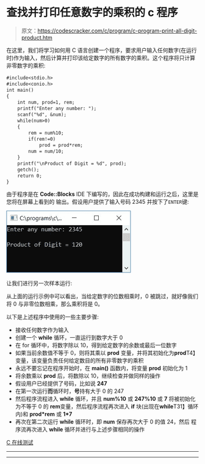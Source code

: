 # 查找并打印任意数字的乘积的 c 程序

> 原文：<https://codescracker.com/c/program/c-program-print-all-digit-product.htm>

在这里，我们将学习如何用 C 语言创建一个程序，要求用户输入任何数字(在运行时)作为输入，然后计算并打印该给定数字的所有数字的乘积。这个程序将只计算非零数字的乘积:

```
#include<stdio.h>
#include<conio.h>
int main()
{
    int num, prod=1, rem;
    printf("Enter any number: ");
    scanf("%d", &num);
    while(num>0)
    {
        rem = num%10;
        if(rem!=0)
            prod = prod*rem;
        num = num/10;
    }
    printf("\nProduct of Digit = %d", prod);
    getch();
    return 0;
}
```

由于程序是在 **Code::Blocks** IDE 下编写的，因此在成功构建和运行之后，这里是您将在屏幕上看到的 输出。假设用户提供了输入号码 2345 并按下了`ENTER`键:

![c program product of all digit](img/ea1680ab4d671cd93812cc799a886160.png)

让我们进行另一次样本运行:

从上面的运行示例中可以看出，当给定数字的位数相乘时，0 被跳过，就好像我们将 0 与非零位数相乘，那么乘积将是 0。

以下是上述程序中使用的一些主要步骤:

*   接收任何数字作为输入
*   创建一个 **while** 循环，一直运行到数字大于 0
*   在 for 循环中，将数字除以 10，得到给定数字的余数或最后一位数字
*   如果当前余数值不等于 0，则将其乘以 **prod** 变量，并将其初始化为**prod**T4】变量，该变量负责任何给定数目的所有非零数字的乘积
*   永远不要忘记在程序开始时，在 **main()** 函数内，将变量 **prod** 初始化为 1
*   将余数乘以 **prod** 后，将数除以 10，继续检查并做同样的操作
*   假设用户已经提供了号码，比如说 **247**
*   在第一次运行**而**循环时，**号**持有大于 0 的 247
*   然后程序流程进入 **while** 循环，并且 **num%10** 或 **247%10** 或 **7** 将被初始化为不等于 0 的 **rem**变量，然后程序流程再次进入 **if** 块(出现在**while**T31】循环内)和 **prod*rem** 或 **1*7**
*   再次在第二次运行 **while** 循环时，即 **num** 保存再次大于 0 的值 24，然后 程序流再次进入 **while** 循环并进行与上述步骤相同的操作

[C 在线测试](/exam/showtest.php?subid=2)

* * *

* * *